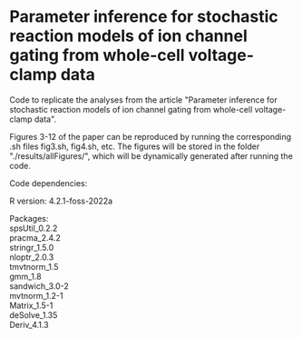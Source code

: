 # Parameter inference for stochastic reaction models of ion channel gating from whole-cell voltage-clamp data
Code to replicate the analyses from the article "Parameter inference for stochastic reaction models of ion channel gating from whole-cell voltage-clamp data".

Figures 3-12 of the paper can be reproduced by running the corresponding .sh files fig3.sh, fig4.sh, etc. The figures will be stored in the folder "./results/allFigures/", which will be dynamically generated after running the code.

Code dependencies:

R version: 4.2.1-foss-2022a

Packages: <br>
spsUtil_0.2.2 <br>
pracma_2.4.2 <br>
stringr_1.5.0 <br>
nloptr_2.0.3 <br>
tmvtnorm_1.5 <br>
gmm_1.8 <br>
sandwich_3.0-2 <br>
mvtnorm_1.2-1 <br>
Matrix_1.5-1 <br>
deSolve_1.35 <br>
Deriv_4.1.3
